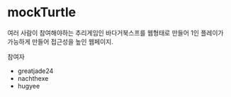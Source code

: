 # mockTurtle
여러 사람이 참여해야하는 추리게임인 바다거북스프를 웹형태로 만들어 1인 플레이가 가능하게 만들어 접근성을 높인 웹페이지. 

참여자
 - greatjade24
 - nachthexe
 - hugyee
